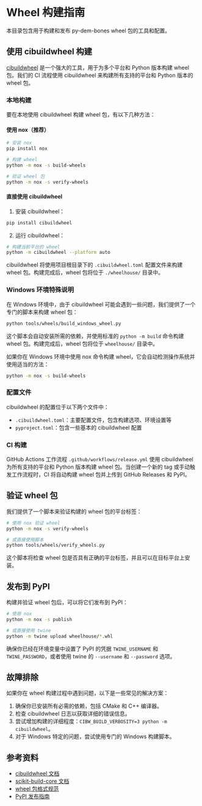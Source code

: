 # Wheel 构建指南

本目录包含用于构建和发布 py-dem-bones wheel 包的工具和配置。

## 使用 cibuildwheel 构建

[cibuildwheel](https://cibuildwheel.readthedocs.io/) 是一个强大的工具，用于为多个平台和 Python 版本构建 wheel 包。我们的 CI 流程使用 cibuildwheel 来构建所有支持的平台和 Python 版本的 wheel 包。

### 本地构建

要在本地使用 cibuildwheel 构建 wheel 包，有以下几种方法：

#### 使用 nox（推荐）

```bash
# 安装 nox
pip install nox

# 构建 wheel
python -m nox -s build-wheels

# 验证 wheel 包
python -m nox -s verify-wheels
```

#### 直接使用 cibuildwheel

1. 安装 cibuildwheel：

```bash
pip install cibuildwheel
```

2. 运行 cibuildwheel：

```bash
# 构建当前平台的 wheel
python -m cibuildwheel --platform auto
```

cibuildwheel 将使用项目根目录下的 `.cibuildwheel.toml` 配置文件来构建 wheel 包。构建完成后，wheel 包将位于 `./wheelhouse/` 目录中。

### Windows 环境特殊说明

在 Windows 环境中，由于 cibuildwheel 可能会遇到一些问题，我们提供了一个专门的脚本来构建 wheel 包：

```bash
python tools/wheels/build_windows_wheel.py
```

这个脚本会自动安装所需的依赖，并使用标准的 `python -m build` 命令构建 wheel 包。构建完成后，wheel 包将位于 `wheelhouse/` 目录中。

如果你在 Windows 环境中使用 nox 命令构建 wheel，它会自动检测操作系统并使用适当的方法：

```bash
python -m nox -s build-wheels
```

### 配置文件

cibuildwheel 的配置位于以下两个文件中：

- `.cibuildwheel.toml`：主要配置文件，包含构建选项、环境设置等
- `pyproject.toml`：包含一些基本的 cibuildwheel 配置

### CI 构建

GitHub Actions 工作流程 `.github/workflows/release.yml` 使用 cibuildwheel 为所有支持的平台和 Python 版本构建 wheel 包。当创建一个新的 tag 或手动触发工作流程时，CI 将自动构建 wheel 包并上传到 GitHub Releases 和 PyPI。

## 验证 wheel 包

我们提供了一个脚本来验证构建的 wheel 包的平台标签：

```bash
# 使用 nox 验证 wheel
python -m nox -s verify-wheels

# 或直接使用脚本
python tools/wheels/verify_wheels.py
```

这个脚本将检查 wheel 包是否具有正确的平台标签，并且可以在目标平台上安装。

## 发布到 PyPI

构建并验证 wheel 包后，可以将它们发布到 PyPI：

```bash
# 使用 nox
python -m nox -s publish

# 或直接使用 twine
python -m twine upload wheelhouse/*.whl
```

确保你已经在环境变量中设置了 PyPI 的凭据 `TWINE_USERNAME` 和 `TWINE_PASSWORD`，或者使用 twine 的 `--username` 和 `--password` 选项。

## 故障排除

如果你在 wheel 构建过程中遇到问题，以下是一些常见的解决方案：

1. 确保你已安装所有必需的依赖，包括 CMake 和 C++ 编译器。
2. 检查 cibuildwheel 日志以获取详细的错误信息。
3. 尝试增加构建的详细程度：`CIBW_BUILD_VERBOSITY=3 python -m cibuildwheel`。
4. 对于 Windows 特定的问题，尝试使用专门的 Windows 构建脚本。

## 参考资料

- [cibuildwheel 文档](https://cibuildwheel.readthedocs.io/)
- [scikit-build-core 文档](https://scikit-build-core.readthedocs.io/)
- [wheel 包格式规范](https://packaging.python.org/specifications/binary-distribution-format/)
- [PyPI 发布指南](https://packaging.python.org/tutorials/packaging-projects/#uploading-the-distribution-archives/)

